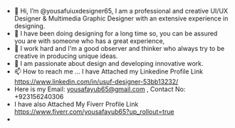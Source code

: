 - 👋 Hi, I’m @yousafuiuxdesigner65, I am a professional and creative UI/UX Designer & Multimedia Graphic Designer with an extensive experience in designing.
- 👀 I have been doing designing for a long time so, you can be assured you are with someone who has a great experience, 
- 🌱 I work hard and I'm a good observer and thinker who always try to be creative in producing unique ideas.
- 💞️ I am passionate about design and developing innovative work.
- 📫 How to reach me ... I have Attached my Linkedine Profile Link https://www.linkedin.com/in/usuf-designer-53bb13232/
- Here is my Email: yousafayub65@gmail.com , Contact No: +923156240306 
- I have also Attached My Fiverr Profile Link https://www.fiverr.com/yousafayub65?up_rollout=true
- 

<!---
yousafuiuxdesigner65/yousafuiuxdesigner65 is a ✨ special ✨ repository because its `README.md` (this file) appears on your GitHub profile.
You can click the Preview link to take a look at your changes.
--->
